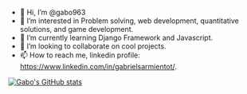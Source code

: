 - 👋 Hi, I’m @gabo963
- 👀 I’m interested in Problem solving, web development, quantitative solutions, and game development.
- 🌱 I’m currently learning Django Framework and Javascript. 
- 💞️ I’m looking to collaborate on cool projects.
- 📫 How to reach me, linkedin profile: https://www.linkedin.com/in/gabrielsarmientot/.

[![Gabo's GitHub stats](https://github-readme-stats.vercel.app/api?username=gabo963)](https://github.com/anuraghazra/github-readme-stats)

<!---
gabo963/gabo963 is a ✨ special ✨ repository because its `README.md` (this file) appears on your GitHub profile.
You can click the Preview link to take a look at your changes.
--->
